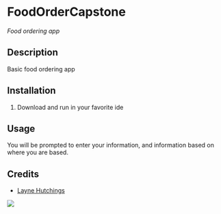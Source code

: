 # FoodOrderCapstone
*Food ordering app*

## Description

Basic food ordering app

## Installation
1. Download and run in your favorite ide

## Usage
You will be prompted to enter your information, and information based on where you are based.

## Credits
- <a href="https://github.com/layne74">Layne Hutchings</a>
<img src="https://avatars3.githubusercontent.com/u/68440534?s=96&v=4">

